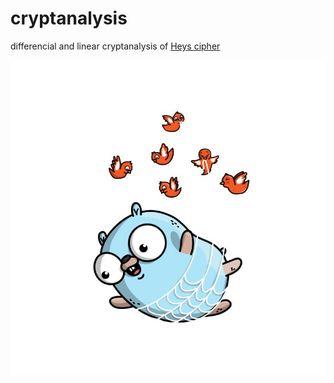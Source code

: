# cryptanalysis

differencial and linear cryptanalysis of [Heys cipher](https://github.com/mariiatuzovska/ciphers/blob/master/heys/heys.go) 

![](https://github.com/mariiatuzovska/cryptanalysis/blob/master/gopher.png)